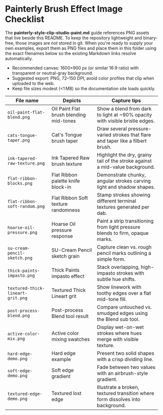 # Painterly Brush Effect Image Checklist

The **painterly-style-clip-studio-paint.md** guide references PNG assets that live beside this
README. To keep the repository lightweight and binary-free, those images are _not_ stored in git.
When you're ready to supply your own examples, export them as PNG files and place them in this
folder using the exact filenames below so the existing Markdown links resolve automatically.

- Recommended canvas: 1600×900 px (or similar 16:9 ratio) with transparent or neutral-gray
  background.
- Suggested export: PNG, 72–150 DPI, avoid color profiles that clip when uploaded to the web.
- Keep file sizes modest (<1 MB) so the documentation site loads quickly.

| File name | Depicts | Capture tips |
| --- | --- | --- |
| `oil-paint-flat-blend.png` | Oil Paint Flat brush blending mid-tones | Show a blend from dark to light at ~90% opacity with visible bristle edges. |
| `cats-tongue-taper.png` | Cat's Tongue brush taper | Draw several pressure-varied strokes that flare and taper like a filbert brush. |
| `ink-tapered-raw-texture.png` | Ink Tapered Raw brush texture | Highlight the dry, grainy tail of the stroke against a mid-value background. |
| `flat-ribbon-blocks.png` | Flat Ribbon palette knife block-in | Demonstrate chunky, angular strokes carving light and shadow shapes. |
| `flat-ribbon-soft-random.png` | Flat Ribbon Soft texture randomness | Stamp strokes showing different terminal textures generated per dab. |
| `hoarse-oil-pressure.png` | Hoarse Oil pressure response | Paint a strip transitioning from light pressure blends to firm, opaque marks. |
| `su-cream-pencil-sketch.png` | SU-Cream Pencil sketch grain | Capture clean vs. rough pencil marks outlining a simple form. |
| `thick-paints-impasto.png` | Thick Paints impasto effect | Stack overlapping, high-impasto strokes with subtle hue shifts. |
| `textured-thick-lineart-grit.png` | Textured Thick Lineart grit | Show linework with toothy edges over a flat mid-tone fill. |
| `post-process-blend.png` | Post-process Blend tool result | Compare untouched vs. smudged edges using the Blend sub tool. |
| `active-color-mix.png` | Active color mixing swatches | Display wet-on-wet strokes where hues merge with visible texture. |
| `hard-edge-demo.png` | Hard edge example | Present two solid shapes with a crisp dividing line. |
| `soft-edge-demo.png` | Soft edge gradient | Fade between two values with an airbrush-style gradient. |
| `textured-edge-demo.png` | Textured lost edge | Illustrate a broken, textured transition where form dissolves into background. |
